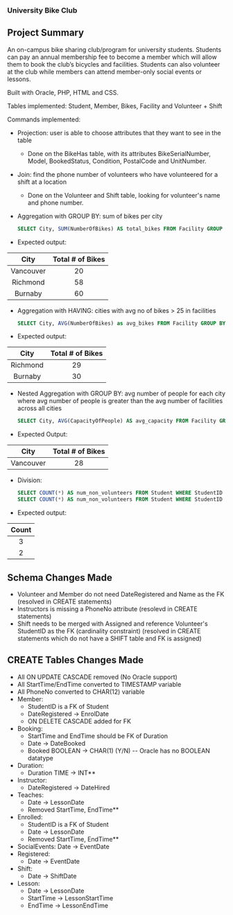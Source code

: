 ### University Bike Club

## Project Summary

An on-campus bike sharing club/program for university students. Students can pay an annual membership fee to become a member which will allow them to book the club’s bicycles and facilities. Students can also volunteer at the club while members can attend member-only social events or lessons.

Built with Oracle, PHP, HTML and CSS.

Tables implemented: Student, Member, Bikes, Facility and Volunteer + Shift

Commands implemented:
- Projection: user is able to choose attributes that they want to see in the table
   - Done on the BikeHas table, with its attributes BikeSerialNumber, Model, BookedStatus, Condition, PostalCode and UnitNumber.

- Join: find the phone number of volunteers who have volunteered for a shift at a location
   - Done on the Volunteer and Shift table, looking for volunteer's name and phone number.

- Aggregation with GROUP BY: sum of bikes per city
    ```sql
    SELECT City, SUM(NumberOfBikes) AS total_bikes FROM Facility GROUP BY City;
    ```
- Expected output: 

| City | Total # of Bikes |
| :---:   | :---: | 
| Vancouver | 20   |
| Richmond | 58   | 
| Burnaby | 60   | 

- Aggregation with HAVING: cities with avg no of bikes > 25 in facilities 
    ```sql
    SELECT City, AVG(NumberOfBikes) as avg_bikes FROM Facility GROUP BY City HAVING AVG(NumberOfBikes) > 25;
    ```
- Expected output:

| City |  Total # of Bikes|
| :---:   | :---: |
| Richmond | 29   | 
| Burnaby | 30   | 

- Nested Aggregation with GROUP BY: avg number of people for each city where avg number of people is greater than the avg number of facilities across all cities
    ```sql
    SELECT City, AVG(CapacityOfPeople) AS avg_capacity FROM Facility GROUP BY City HAVING COUNT(*) > (SELECT AVG(num_facilities) FROM (SELECT COUNT(*) AS num_facilities FROM Facility GROUP BY City));
    ```
- Expected Output:

| City |  Total # of Bikes |
| :---:   | :---: |
| Vancouver | 28   | 

- Division:
    ```sql
    SELECT COUNT(*) AS num_non_volunteers FROM Student WHERE StudentID NOT IN (SELECT StudentID FROM Member);
    SELECT COUNT(*) AS num_non_volunteers FROM Student WHERE StudentID NOT IN (SELECT StudentID FROM Volunteer);
    ```
- Expected output:

| Count | 
| :---:   | 
| 3 | 
| 2 | 


## Schema Changes Made
- Volunteer and Member do not need DateRegistered and Name as the FK (resolved in CREATE statements)
- Instructors is missing a PhoneNo attribute (resolevd in CREATE statements)
- Shift needs to be merged with Assigned and reference Volunteer's StudentID as the FK (cardinality constraint) (resolved in CREATE statements which do not have a SHIFT table and FK is assigned)

## CREATE Tables Changes Made
- All ON UPDATE CASCADE removed (No Oracle support)
- All StartTime/EndTime converted to TIMESTAMP variable
- All PhoneNo converted to CHAR(12) variable
- Member:
    - StudentID is a FK of Student
    - DateRegistered -> EnrolDate
    - ON DELETE CASCADE added for FK
- Booking: 
    - StartTime and EndTime should be FK of Duration
    - Date -> DateBooked
    - Booked BOOLEAN -> CHAR(1) (Y/N) -- Oracle has no BOOLEAN datatype
- Duration: 
    - Duration TIME -> INT**
- Instructor: 
    - DateRegistered -> DateHired
- Teaches: 
    - Date -> LessonDate
    - Removed StartTime, EndTime**
- Enrolled: 
    - StudentID is a FK of Student
    - Date -> LessonDate
    - Removed StartTime, EndTime**
- SocialEvents: Date -> EventDate
- Registered: 
    - Date -> EventDate
- Shift: 
    - Date -> ShiftDate
- Lesson:
    - Date -> LessonDate
    - StartTime -> LessonStartTime
    - EndTime -> LessonEndTime
